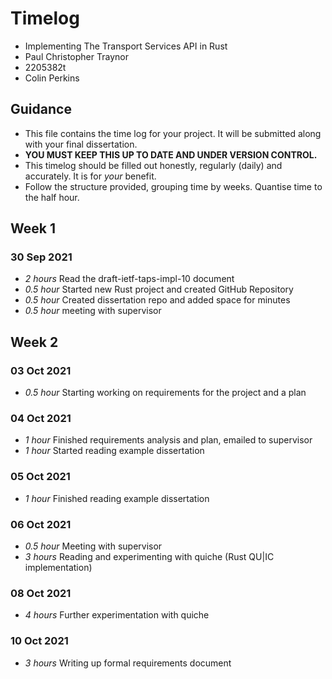 # Timelog

* Implementing The Transport Services API in Rust
* Paul Christopher Traynor
* 2205382t
* Colin Perkins

## Guidance

* This file contains the time log for your project. It will be submitted along with your final dissertation.
* **YOU MUST KEEP THIS UP TO DATE AND UNDER VERSION CONTROL.**
* This timelog should be filled out honestly, regularly (daily) and accurately. It is for *your* benefit.
* Follow the structure provided, grouping time by weeks.  Quantise time to the half hour.

## Week 1

### 30 Sep 2021

* *2 hours* Read the draft-ietf-taps-impl-10 document 
* *0.5 hour* Started new Rust project and created GitHub Repository 
* *0.5 hour* Created dissertation repo and added space for minutes   
* *0.5 hour* meeting with supervisor

## Week 2

### 03 Oct 2021

* *0.5 hour* Starting working on requirements for the project and a plan 

### 04 Oct 2021

* *1 hour* Finished requirements analysis and plan, emailed to supervisor
* *1 hour* Started reading example dissertation
 
### 05 Oct 2021

* *1 hour* Finished reading example dissertation

### 06 Oct 2021

* *0.5 hour* Meeting with supervisor
* *3 hours* Reading and experimenting with quiche (Rust QU|IC implementation)

### 08 Oct 2021

* *4 hours* Further experimentation with quiche

### 10 Oct 2021

* *3 hours* Writing up formal requirements document 
